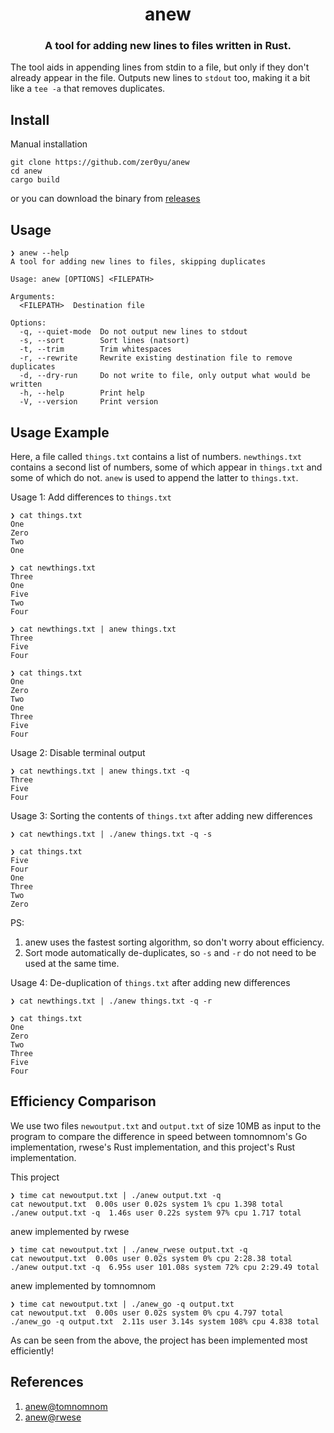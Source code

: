 <h1 align="center">anew</h1>
<h3 align="center">A tool for adding new lines to files written in Rust.</h3>

The tool aids in appending lines from stdin to a file, but only if they don't already appear in the file.
Outputs new lines to `stdout` too, making it a bit like a `tee -a` that removes duplicates.

## Install

Manual installation
```
git clone https://github.com/zer0yu/anew
cd anew
cargo build
```
or you can download the binary from [releases](https://github.com/zer0yu/anew/releases)

## Usage

```
❯ anew --help
A tool for adding new lines to files, skipping duplicates

Usage: anew [OPTIONS] <FILEPATH>

Arguments:
  <FILEPATH>  Destination file

Options:
  -q, --quiet-mode  Do not output new lines to stdout
  -s, --sort        Sort lines (natsort)
  -t, --trim        Trim whitespaces
  -r, --rewrite     Rewrite existing destination file to remove duplicates
  -d, --dry-run     Do not write to file, only output what would be written
  -h, --help        Print help
  -V, --version     Print version
```

## Usage Example

Here, a file called `things.txt` contains a list of numbers. `newthings.txt` contains a second
list of numbers, some of which appear in `things.txt` and some of which do not. `anew` is used
to append the latter to `things.txt`.

Usage 1: Add differences to `things.txt`
```
❯ cat things.txt
One
Zero
Two
One

❯ cat newthings.txt
Three
One
Five
Two
Four

❯ cat newthings.txt | anew things.txt
Three
Five
Four

❯ cat things.txt
One
Zero
Two
One
Three
Five
Four
```

Usage 2: Disable terminal output
```
❯ cat newthings.txt | anew things.txt -q
Three
Five
Four
``` 

Usage 3: Sorting the contents of `things.txt` after adding new differences
```
❯ cat newthings.txt | ./anew things.txt -q -s

❯ cat things.txt
Five
Four
One
Three
Two
Zero
```
PS: 
1. anew uses the fastest sorting algorithm, so don't worry about efficiency.
2. Sort mode automatically de-duplicates, so `-s` and `-r` do not need to be used at the same time.

Usage 4: De-duplication of `things.txt` after adding new differences
```
❯ cat newthings.txt | ./anew things.txt -q -r

❯ cat things.txt
One
Zero
Two
Three
Five
Four
```

## Efficiency Comparison

We use two files `newoutput.txt` and `output.txt` of size 10MB as input to the program to compare the difference in speed between tomnomnom's Go implementation, rwese's Rust implementation, and this project's Rust implementation.

This project
```
❯ time cat newoutput.txt | ./anew output.txt -q
cat newoutput.txt  0.00s user 0.02s system 1% cpu 1.398 total
./anew output.txt -q  1.46s user 0.22s system 97% cpu 1.717 total
```

anew implemented by rwese
```
❯ time cat newoutput.txt | ./anew_rwese output.txt -q
cat newoutput.txt  0.00s user 0.02s system 0% cpu 2:28.38 total
./anew output.txt -q  6.95s user 101.08s system 72% cpu 2:29.49 total
```

anew implemented by tomnomnom
```
❯ time cat newoutput.txt | ./anew_go -q output.txt
cat newoutput.txt  0.00s user 0.02s system 0% cpu 4.797 total
./anew_go -q output.txt  2.11s user 3.14s system 108% cpu 4.838 total
```

As can be seen from the above, the project has been implemented most efficiently!

## References

1. [anew@tomnomnom](https://github.com/tomnomnom/anew)
2. [anew@rwese](https://github.com/rwese/anew)